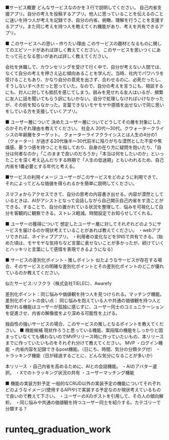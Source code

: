 ■サービス概要
どんなサービスなのかを３行で説明してください。
自己内省支援アプリ。自分の考えを投稿するアプリ。他人に思っていることを伝えるのことに迷いを持つ人が考えを記録でき、自分の内省、俯瞰、理解を行うことを支援するアプリ。また同じ考えを持つ人を教えてくれ機能があり、考えを共有できるアプリ。


■ このサービスへの思い・作りたい理由
このサービスの題材となるものに関してのエピソードがあれば詳しく教えてください。
このサービスを思いつくにあたって元となる思いがあれば詳しく教えてください。

会社を休職して、カウンセリングを受けて行く中で、自分が考えない人間では、なくて自分の考えを押さえ込む傾向あることを学んだ。当時、社内でパワハラを受けることもあり、かなり自分の意見を出さず、合わせるのに、必死だったし、そうしないすべきだっと思っていた。なので、自分の考えを言うにも、相談するにも、対人に対しても抵抗を感じてしまう。弱みを見せれる友人はいるが、頻繁に友人に話を聞いてもらう訳にもいかない。自分で処理しなければいけなかったが、その術を知らなかった。言葉できないモヤモヤや感情を出せないで同じ思いをしている方を支援していくアプリ。

■ ユーザー層について
決めたユーザー層についてどうしてその層を対象にしたのかそれぞれ理由を教えてください。
社会人 20代〜30代。クウォータークライシスの年齢層をターゲット。
クォーターライフクライシスとは人生の4分の1（クォーター）が過ぎる20代後半～30代前半に陥りがちな漠然とした不安や焦燥感、憂うつ感を持つことを指しており、自身の在り方に疑問を抱いたり、「自分は何者なのか」「このままで良いのだろうか」「本当は何をしたいのか」といったことを深く考え込んだりする時期で「人生の低迷期」ともいわれるため、自己内省を1番必要とする年代と考える。

■サービスの利用イメージ
ユーザーがこのサービスをどのように利用できて、それによってどんな価値を得られるかを簡単に説明してください。

スマフォからアクセスできて、自分の思考の内容書き出せる。内容が漠然としているときは、AIがアシストとなって会話しながら自己開示自己内省をす流ことができる。することで、自分の置かれている状況を整理して、悩みを可視化して自分を客観的に観察できる。ストレス軽減。時間設定でお知らせしてくれる。


■ ユーザーの獲得について
想定したユーザー層に対してそれぞれどのようにサービスを届けるのか現状考えていることがあれば教えてください。
・webアプリできれば、ネイティブアプリ。
・利用者の変化などをSNSで共有できる。（始めた頃は、モヤモヤな気持ちなど言葉に表せないことが多かったが、続けていくとハッキリと言葉にして感情を表現できるようになる）


■ サービスの差別化ポイント・推しポイント
似たようなサービスが存在する場合、そのサービスとの明確な差別化ポイントとその差別化ポイントのどこが優れているのか教えてください。

似たサービス:リフクラ（株式会社TIELEC）、Awarefy

差別化ポイント：同じ悩みや価値観を持つ人を見つけられる。マッチング機能。
差別化ポイントの良い点：
同じ悩みを抱えている人や共通の価値観を持つ人と繋がれる機能はユーザーが孤独に感じずに、ユーザー同士のコミュニケーションを促進させ、内省の解像度をより深める可能性を上げる。


独自性の強いサービスの場合、このサービスの推しとなるポイントを教えてください。
■ 機能候補
現状作ろうと思っている機能、案段階の機能をしっかりと固まっていなくても構わないのでMVPリリース時に作っていたいもの、本リリースまでに作っていたいものをそれぞれ分けて教えてください。
MVP
・ログイン機能
・内省内容を記録できるpost機能。（日にち、時間、気分の分類タグ付）
・トラッキング機能（日が経過するごとに、どんな気分になることが多いか）

本リリース
・自己内省を高めるために、AIとの会話機能。
・AIのアバター選択。
・Xでのトラッキング状況の共有
・ユーザーマッチング機能

■ 機能の実装方針予定
一般的なCRUD以外の実装予定の機能についてそれぞれどのようなイメージ(使用するAPIや)で実装する予定なのか現状考えているもので良いので教えて下さい。
・ユーザーのXのポストを引用して、その人の傾向解析。
・同じ悩みや共通の価値観を持つユーザー同士を紹介する。カテゴリーで分類する？

# runteq_graduation_work
